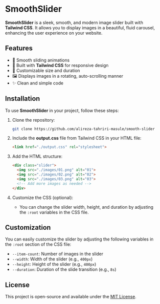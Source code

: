 # SmoothSlider

**SmoothSlider** is a sleek, smooth, and modern image slider built with **Tailwind CSS**. It allows you to display images in a beautiful, fluid carousel, enhancing the user experience on your website.

## Features
- 🌟 Smooth sliding animations
- 🚀 Built with **Tailwind CSS** for responsive design
- 🎨 Customizable size and duration
- 🖼️ Displays images in a rotating, auto-scrolling manner
- ✨ Clean and simple code

## Installation

To use **SmoothSlider** in your project, follow these steps:

1. Clone the repository:
    ```bash
    git clone https://github.com/alireza-tahriri-masule/smooth-slider
    ```

2. Include the **output.css** file from Tailwind CSS in your HTML file:
    ```html
    <link href="./output.css" rel="stylesheet">
    ```

3. Add the HTML structure:
    ```html
    <div class="slider">
      <img src="./images/01.png" alt="01">
      <img src="./images/02.png" alt="02">
      <img src="./images/03.png" alt="03">
      <!-- Add more images as needed -->
    </div>
    ```

4. Customize the CSS (optional):
    - You can change the slider width, height, and duration by adjusting the `:root` variables in the CSS file.

## Customization

You can easily customize the slider by adjusting the following variables in the `:root` section of the CSS file:

- `--item-count`: Number of images in the slider
- `--width`: Width of the slider (e.g., `400px`)
- `--height`: Height of the slider (e.g., `400px`)
- `--duration`: Duration of the slide transition (e.g., `8s`)

## License

This project is open-source and available under the [MIT License](LICENSE).